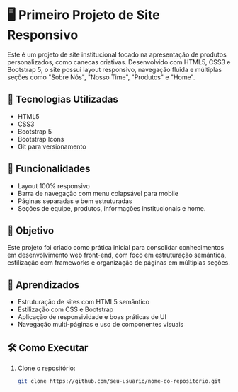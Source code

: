 # 🖥️ Primeiro Projeto de Site Responsivo

Este é um projeto de site institucional focado na apresentação de produtos personalizados, como canecas criativas. Desenvolvido com HTML5, CSS3 e Bootstrap 5, o site possui layout responsivo, navegação fluida e múltiplas seções como "Sobre Nós", "Nosso Time", "Produtos" e "Home".

## 🚀 Tecnologias Utilizadas

- HTML5
- CSS3
- Bootstrap 5
- Bootstrap Icons
- Git para versionamento

## 📱 Funcionalidades

- Layout 100% responsivo
- Barra de navegação com menu colapsável para mobile
- Páginas separadas e bem estruturadas
- Seções de equipe, produtos, informações institucionais e home.

## 🎯 Objetivo

Este projeto foi criado como prática inicial para consolidar conhecimentos em desenvolvimento web front-end, com foco em estruturação semântica, estilização com frameworks e organização de páginas em múltiplas seções.


## 🧠 Aprendizados

- Estruturação de sites com HTML5 semântico
- Estilização com CSS e Bootstrap
- Aplicação de responsividade e boas práticas de UI
- Navegação multi-páginas e uso de componentes visuais

## 🛠️ Como Executar

1. Clone o repositório:
   ```bash
   git clone https://github.com/seu-usuario/nome-do-repositorio.git
